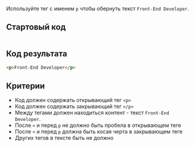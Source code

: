 Используйте тег с именем `p` чтобы обернуть текст `Front-End Developer`.

## Стартовый код

```html

```

## Код результата

```html
<p>Front-End Developer</p>
```

## Критерии

- Код должен содержать открывающий тег `<p>`
- Код должен содержать закрывающий тег `</p>`
- Между тегами должен находиться контент - текст `Front-End Developer`.
- После `<` и перед `p` не должно быть пробела в открывающем теге
- После `<` и перед `p` должна быть косая черта в закрывающем теге
- Других тегов в тексте быть не должно
